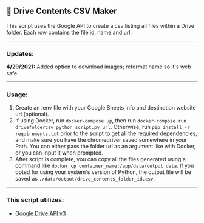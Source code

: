 ## 📁 Drive Contents CSV Maker 

This script uses the Google API to create a csv listing all files within a Drive folder. Each row contains the file id, name and url.

---
### Updates:
**4/29/2021:** Added option to download images; reformat name so it's web safe.

---

### Usage:
1. Create an .env file with your Google Sheets info and destination website url (optional).
2. If using Docker, run `docker-compose up`, then run `docker-compose run drivefoldercsv python script.py url`. Otherwise, run `pip install -r requirements.txt` prior to the script to get all the required dependencies, and make sure you have the chromedriver saved somewhere in your Path. You can either pass the folder url as an argument like with Docker, or you can input it when prompted.
3. After script is complete, you can copy all the files generated using a command like `docker cp container_name:/app/data/output data`. If you opted for using your system's version of Python, the output file will be saved as `./data/output/drive_contents_folder_id.csv`.

---

### This script utilizes:

* [Google Drive API v3](https://developers.google.com/drive/api/v3)
